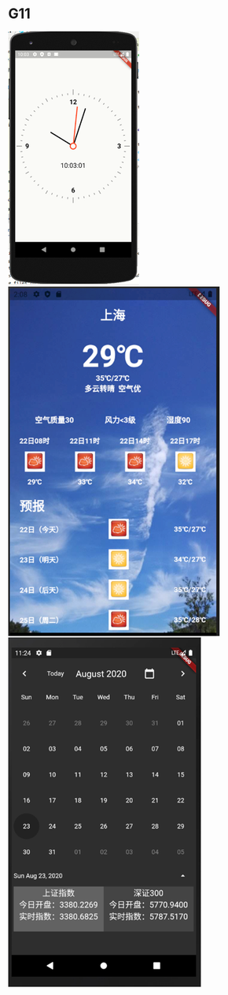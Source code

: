 # G11
![image](https://github.com/Rivenstyle/G11/blob/master/%E5%9B%BE%E7%89%871.png)
![image](https://github.com/Rivenstyle/G11/blob/master/%E5%9B%BE%E7%89%872.png)
![image](https://github.com/Rivenstyle/G11/blob/master/%E5%9B%BE%E7%89%873.png)
